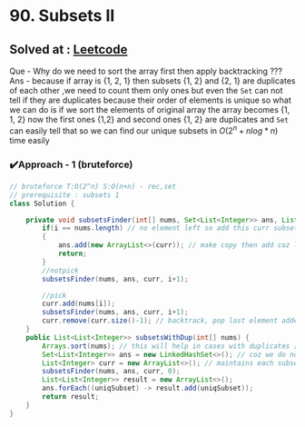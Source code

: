 # 90. Subsets II

## Solved at : [Leetcode](https://leetcode.com/problems/subsets-ii/)

Que - Why do we need to sort the array first then apply backtracking ???
Ans - because if array is {1, 2, 1} then subsets {1, 2} and {2, 1} are duplicates of each other ,we need to count them only ones but even the `Set` can not tell if they are duplicates 
      because their order of elements is unique so what we can do is if we sort the elements of original array the array becomes {1, 1, 2} now the first ones {1,2} and second ones {1, 2} are duplicates and `Set` can easily tell that so we can find our unique subsets in  $`O(2^n + nlog*n)`$ time easily  



### ✔️Approach - 1 (bruteforce)
```java
// bruteforce T:O(2^n) S:O(n+n) - rec,set
// prerequisite : subsets 1
class Solution {

    private void subsetsFinder(int[] nums, Set<List<Integer>> ans, List<Integer> curr, int i){
        if(i == nums.length) // no element left so add this curr subset to ans
        {
            ans.add(new ArrayList<>(curr)); // make copy then add coz list is passed by reference in java
            return; 
        }
        //notpick
        subsetsFinder(nums, ans, curr, i+1);

        //pick
        curr.add(nums[i]);
        subsetsFinder(nums, ans, curr, i+1);
        curr.remove(curr.size()-1); // backtrack, pop last element added
    }
    public List<List<Integer>> subsetsWithDup(int[] nums) {
        Arrays.sort(nums); // this will help in cases with duplicates [1 4 4]
        Set<List<Integer>> ans = new LinkedHashSet<>(); // coz we do not need duplicate lists
        List<Integer> curr = new ArrayList<>(); // maintains each subset
        subsetsFinder(nums, ans, curr, 0);        
        List<List<Integer>> result = new ArrayList<>();
        ans.forEach((uniqSubset) -> result.add(uniqSubset));
        return result;
    }
}
```
